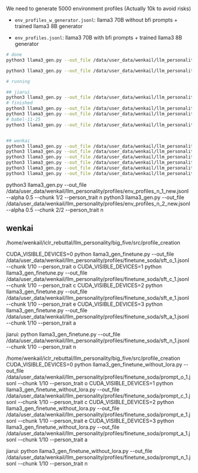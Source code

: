 We need to generate 5000 environment profiles (Actually 10k to avoid risks)


- `env_profiles_w_generator.jsonl`: llama3 70B without bfi prompts + trained llama3 8B generator

- `env_profiles.jsonl`: llama3 70B with bfi prompts + trained llama3 8B generator

```bash
# done
python3 llama3_gen.py --out_file /data/user_data/wenkail/llm_personality/profiles/env_profiles_1_alpha0.jsonl --alpha 0.0 --chunk 1/5

python3 llama3_gen.py --out_file /data/user_data/wenkail/llm_personality/profiles/env_profiles_1_alpha1.jsonl --alpha 1.0 --chunk 1/5

# running

## jiarui
python3 llama3_gen.py --out_file /data/user_data/wenkail/llm_personality/profiles/env_profiles_o_1.jsonl --alpha 0.5 --chunk 1/2 --person_trait o
# finished
python3 llama3_gen.py --out_file /data/user_data/wenkail/llm_personality/profiles/env_profiles_o_2.jsonl --alpha 0.5 --chunk 2/2 --person_trait o
python3 llama3_gen.py --out_file /data/user_data/wenkail/llm_personality/profiles/env_profiles_c_1.jsonl --alpha 0.5 --chunk 1/2 --person_trait c
# babel-11-25
python3 llama3_gen.py --out_file /data/user_data/wenkail/llm_personality/profiles/env_profiles_c_2.jsonl --alpha 0.5 --chunk 2/2 --person_trait c


## wenkai
python3 llama3_gen.py --out_file /data/user_data/wenkail/llm_personality/profiles/env_profiles_e_1.jsonl --alpha 0.5 --chunk 1/2 --person_trait e
python3 llama3_gen.py --out_file /data/user_data/wenkail/llm_personality/profiles/env_profiles_e_2.jsonl --alpha 0.5 --chunk 2/2 --person_trait e
python3 llama3_gen.py --out_file /data/user_data/wenkail/llm_personality/profiles/env_profiles_a_1.jsonl --alpha 0.5 --chunk 1/2 --person_trait a
python3 llama3_gen.py --out_file /data/user_data/wenkail/llm_personality/profiles/env_profiles_a_2.jsonl --alpha 0.5 --chunk 2/2 --person_trait a
python3 llama3_gen.py --out_file /data/user_data/wenkail/llm_personality/profiles/env_profiles_n_1_new.jsonl --alpha 0.5 --chunk 1/2 --person_trait n
python3 llama3_gen.py --out_file /data/user_data/wenkail/llm_personality/profiles/env_profiles_n_2_new.jsonl --alpha 0.5 --chunk 2/2 --person_trait n
```


python3 llama3_gen.py --out_file /data/user_data/wenkail/llm_personality/profiles/env_profiles_n_1_new.jsonl --alpha 0.5 --chunk 1/2 --person_trait n
python3 llama3_gen.py --out_file /data/user_data/wenkail/llm_personality/profiles/env_profiles_n_2_new.jsonl --alpha 0.5 --chunk 2/2 --person_trait n


## wenkai
/home/wenkail/iclr_rebuttal/llm_personality/big_five/src/profile_creation

CUDA_VISIBLE_DEVICES=0 python llama3_gen_finetune.py --out_file /data/user_data/wenkail/llm_personality/profiles/finetune_soda/sft_o_1.jsonl --chunk 1/10 --person_trait o
CUDA_VISIBLE_DEVICES=1 python llama3_gen_finetune.py --out_file /data/user_data/wenkail/llm_personality/profiles/finetune_soda/sft_c_1.jsonl --chunk 1/10 --person_trait c
CUDA_VISIBLE_DEVICES=2 python llama3_gen_finetune.py --out_file /data/user_data/wenkail/llm_personality/profiles/finetune_soda/sft_e_1.jsonl --chunk 1/10 --person_trait e
CUDA_VISIBLE_DEVICES=3 python llama3_gen_finetune.py --out_file /data/user_data/wenkail/llm_personality/profiles/finetune_soda/sft_a_1.jsonl --chunk 1/10 --person_trait a

jiarui:
python llama3_gen_finetune.py --out_file /data/user_data/wenkail/llm_personality/profiles/finetune_soda/sft_n_1.jsonl --chunk 1/10 --person_trait n



/home/wenkail/iclr_rebuttal/llm_personality/big_five/src/profile_creation
CUDA_VISIBLE_DEVICES=0 python llama3_gen_finetune_without_lora.py --out_file /data/user_data/wenkail/llm_personality/profiles/finetune_soda/prompt_o_1.jsonl --chunk 1/10 --person_trait o
CUDA_VISIBLE_DEVICES=1 python llama3_gen_finetune_without_lora.py --out_file /data/user_data/wenkail/llm_personality/profiles/finetune_soda/prompt_c_1.jsonl --chunk 1/10 --person_trait c
CUDA_VISIBLE_DEVICES=2 python llama3_gen_finetune_without_lora.py --out_file /data/user_data/wenkail/llm_personality/profiles/finetune_soda/prompt_e_1.jsonl --chunk 1/10 --person_trait e
CUDA_VISIBLE_DEVICES=3 python llama3_gen_finetune_without_lora.py --out_file /data/user_data/wenkail/llm_personality/profiles/finetune_soda/prompt_a_1.jsonl --chunk 1/10 --person_trait a

jiarui:
python llama3_gen_finetune_without_lora.py --out_file /data/user_data/wenkail/llm_personality/profiles/finetune_soda/prompt_n_1.jsonl --chunk 1/10 --person_trait n